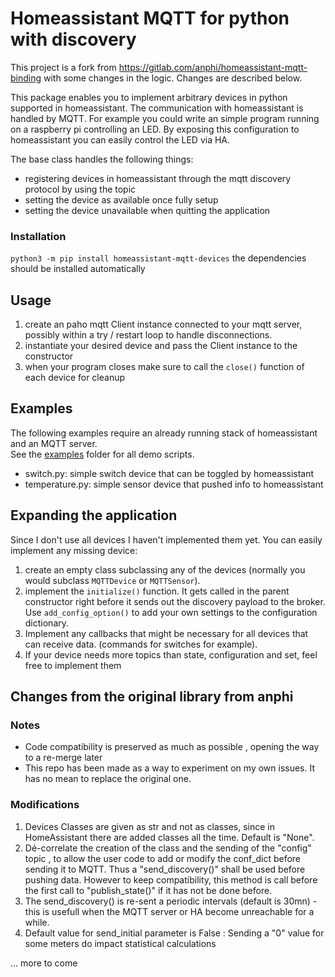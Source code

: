 # Homeassistant MQTT for python with discovery

This project is a fork from https://gitlab.com/anphi/homeassistant-mqtt-binding with some changes in the logic.
Changes are described below.

This package enables you to implement arbitrary devices in python supported in homeassistant. The communication with
homeassistant is handled by MQTT. For example you could write an simple program running on a raspberry pi controlling an
LED. By exposing this configuration to homeassistant you can easily control the LED via HA.

The base class handles the following things:

* registering devices in homeassistant through the mqtt discovery protocol by using the <config> topic
* setting the device as available once fully setup
* setting the device unavailable when quitting the application

### Installation

`python3 -m pip install homeassistant-mqtt-devices`
the dependencies should be installed automatically

## Usage

1. create an paho mqtt Client instance connected to your mqtt server, possibly within a try / restart loop to handle disconnections.
2. instantiate your desired device and pass the Client instance to the constructor
3. when your program closes make sure to call the `close()` function of each device for cleanup

## Examples

The following examples require an already running stack of homeassistant and an MQTT server.  
See the [examples](https://gitlab.com/anphi/homeassistant-mqtt-binding/HaMqtt/examples) folder for all demo scripts.

* switch.py:
  simple switch device that can be toggled by homeassistant
* temperature.py:
  simple sensor device that pushed info to homeassistant

## Expanding the application

Since I don't use all devices I haven't implemented them yet. You can easily implement any missing device:

1. create an empty class subclassing any of the devices (normally you would subclass `MQTTDevice` or `MQTTSensor`).
2. implement the `initialize()` function. It gets called in the parent constructor right before it sends out the
   discovery payload to the broker. Use `add_config_option()` to add your own settings to the configuration dictionary.
3. Implement any callbacks that might be necessary for all devices that can receive data. (commands for switches for
   example).
4. If your device needs more topics than state, configuration and set, feel free to implement them

## Changes from the original library from anphi

### Notes

* Code compatibility is preserved as much as possible , opening the way to a re-merge later
* This repo has been made as a way to experiment on my own issues. It has no mean to replace the original one.

### Modifications

1. Devices Classes are given as str and not as classes, since in HomeAssistant there are added classes all the time. Default is "None".
2. Dé-correlate the creation of the class and the sending of the "config" topic , to allow the user code to add or modify the conf_dict before sending it to MQTT.
   Thus a "send_discovery()" shall be used before pushing data. However to keep compatibility, this method is call before the first call to "publish_state()" if it has not be done before.
3. The send_discovery() is re-sent a periodic intervals (default is 30mn) - this is usefull when the MQTT server or HA become unreachable for a while.
4. Default value for send_initial parameter is False : Sending a "0" value for some meters do impact statistical calculations

  ... more to come 
